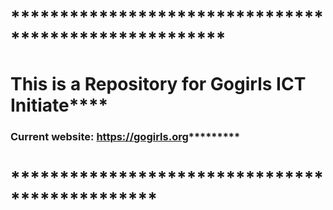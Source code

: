 # ******************************************************
# This is a Repository for Gogirls ICT Initiate****
### Current website: https://gogirls.org*********
# ***********************************************